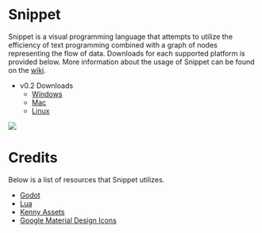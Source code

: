 # Snippet

Snippet is a visual programming language that attempts to utilize the efficiency of text programming combined with a graph of nodes representing the flow of data. Downloads for each supported platform is provided below. More information about the usage of Snippet can be found on the [wiki](https://github.com/mdavisprog/Snippet/wiki).

* v0.2 Downloads
  * [Windows](https://github.com/mdavisprog/Snippet/releases/download/v0.2/snippet_win_x64.zip)
  * [Mac](https://github.com/mdavisprog/Snippet/releases/download/v0.2/snippet_osx.zip)
  * [Linux](https://github.com/mdavisprog/Snippet/releases/download/v0.2/snippet_linux_x64.tar.gz)

![](https://github.com/mdavisprog/Snippet/wiki/Images/Overview.png)

# Credits
Below is a list of resources that Snippet utilizes.

* [Godot](https://godotengine.org)
* [Lua](https://lua.org)
* [Kenny Assets](https://kenney.nl)
* [Google Material Design Icons](https://fonts.google.com/icons)
